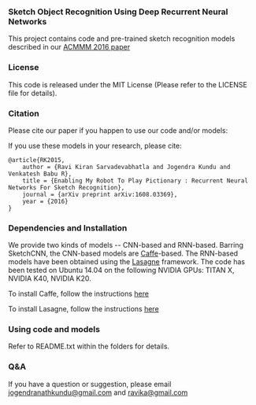 ### Sketch Object Recognition Using Deep Recurrent Neural Networks


This project contains code and pre-trained sketch recognition models described in our [ACMMM 2016 paper](https://arxiv.org/pdf/1608.03369v1.pdf)


### License

This code is released under the MIT License (Please refer to the LICENSE file for details).

### Citation
Please cite our paper if you happen to use our code and/or models:

If you use these models in your research, please cite:

	@article{RK2015,
		author = {Ravi Kiran Sarvadevabhatla and Jogendra Kundu and Venkatesh Babu R},
		title = {Enabling My Robot To Play Pictionary : Recurrent Neural Networks For Sketch Recognition},
		journal = {arXiv preprint arXiv:1608.03369},
		year = {2016}
	}

### Dependencies and Installation

We provide two kinds of models -- CNN-based and RNN-based. Barring SketchCNN, the CNN-based models are [Caffe](http://caffe.berkeleyvision.org)-based. The RNN-based models have been obtained using the [Lasagne](http://lasagne.readthedocs.io) framework. The code has been tested on Ubuntu 14.04 on the following NVIDIA GPUs: TITAN X, NVIDIA K40, NVIDIA K20. 

To install Caffe, follow the instructions [here](http://caffe.berkeleyvision.org/install_apt.html)

To install Lasagne, follow the instructions [here](http://lasagne.readthedocs.io/en/latest/user/installation.html)
																									     
### Using code and models

Refer to README.txt within the folders for details.

### Q&A

If you have a question or suggestion, please email jogendranathkundu@gmail.com and ravika@gmail.com
